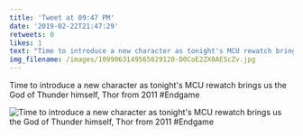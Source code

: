 ```yaml
---
title: 'Tweet at 09:47 PM'
date: '2019-02-22T21:47:29'
retweets: 0
likes: 1
text: "Time to introduce a new character as tonight's MCU rewatch brings us the God of Thunder himself, Thor from 2011 #Endgame"
img_filename: /images/1099063149565829120-D0CoE2ZX0AEScZv.jpg
---
```

Time to introduce a new character as tonight's MCU rewatch brings us the God of Thunder himself, Thor from 2011 #Endgame

![Time to introduce a new character as tonight's MCU rewatch brings us the God of Thunder himself, Thor from 2011 #Endgame](/images/1099063149565829120-D0CoE2ZX0AEScZv.jpg "Time to introduce a new character as tonight's MCU rewatch brings us the God of Thunder himself, Thor from 2011 #Endgame")